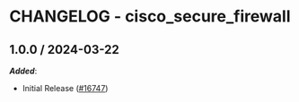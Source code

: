 # CHANGELOG - cisco_secure_firewall

<!-- towncrier release notes start -->

## 1.0.0 / 2024-03-22

***Added***:

* Initial Release ([#16747](https://github.com/DataDog/integrations-core/pull/16747))
